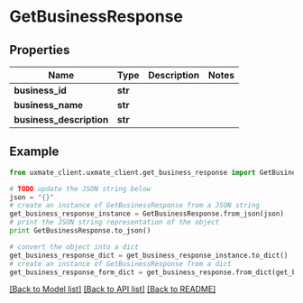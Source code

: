# GetBusinessResponse


## Properties
Name | Type | Description | Notes
------------ | ------------- | ------------- | -------------
**business_id** | **str** |  | 
**business_name** | **str** |  | 
**business_description** | **str** |  | 

## Example

```python
from uxmate_client.uxmate_client.get_business_response import GetBusinessResponse

# TODO update the JSON string below
json = "{}"
# create an instance of GetBusinessResponse from a JSON string
get_business_response_instance = GetBusinessResponse.from_json(json)
# print the JSON string representation of the object
print GetBusinessResponse.to_json()

# convert the object into a dict
get_business_response_dict = get_business_response_instance.to_dict()
# create an instance of GetBusinessResponse from a dict
get_business_response_form_dict = get_business_response.from_dict(get_business_response_dict)
```
[[Back to Model list]](../README.md#documentation-for-models) [[Back to API list]](../README.md#documentation-for-api-endpoints) [[Back to README]](../README.md)


